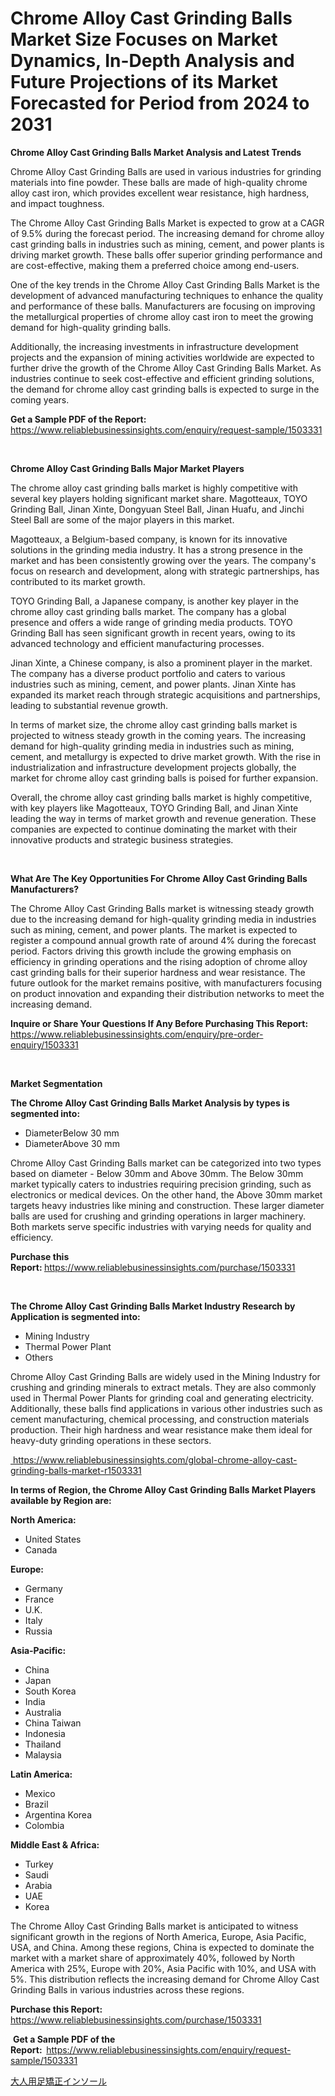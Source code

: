 <p><h1>Chrome Alloy Cast Grinding Balls Market Size Focuses on Market Dynamics, In-Depth Analysis and Future Projections of its Market Forecasted for Period from 2024 to 2031</h1></p><p><strong>Chrome Alloy Cast Grinding Balls Market Analysis and Latest Trends</strong></p>
<p><p>Chrome Alloy Cast Grinding Balls are used in various industries for grinding materials into fine powder. These balls are made of high-quality chrome alloy cast iron, which provides excellent wear resistance, high hardness, and impact toughness.</p><p>The Chrome Alloy Cast Grinding Balls Market is expected to grow at a CAGR of 9.5% during the forecast period. The increasing demand for chrome alloy cast grinding balls in industries such as mining, cement, and power plants is driving market growth. These balls offer superior grinding performance and are cost-effective, making them a preferred choice among end-users.</p><p>One of the key trends in the Chrome Alloy Cast Grinding Balls Market is the development of advanced manufacturing techniques to enhance the quality and performance of these balls. Manufacturers are focusing on improving the metallurgical properties of chrome alloy cast iron to meet the growing demand for high-quality grinding balls.</p><p>Additionally, the increasing investments in infrastructure development projects and the expansion of mining activities worldwide are expected to further drive the growth of the Chrome Alloy Cast Grinding Balls Market. As industries continue to seek cost-effective and efficient grinding solutions, the demand for chrome alloy cast grinding balls is expected to surge in the coming years.</p></p>
<p><strong>Get a Sample PDF of the Report:&nbsp;</strong> <a href="https://www.reliablebusinessinsights.com/enquiry/request-sample/1503331">https://www.reliablebusinessinsights.com/enquiry/request-sample/1503331</a></p>
<p>&nbsp;</p>
<p><strong>Chrome Alloy Cast Grinding Balls Major Market Players</strong></p>
<p><p>The chrome alloy cast grinding balls market is highly competitive with several key players holding significant market share. Magotteaux, TOYO Grinding Ball, Jinan Xinte, Dongyuan Steel Ball, Jinan Huafu, and Jinchi Steel Ball are some of the major players in this market.</p><p>Magotteaux, a Belgium-based company, is known for its innovative solutions in the grinding media industry. It has a strong presence in the market and has been consistently growing over the years. The company's focus on research and development, along with strategic partnerships, has contributed to its market growth.</p><p>TOYO Grinding Ball, a Japanese company, is another key player in the chrome alloy cast grinding balls market. The company has a global presence and offers a wide range of grinding media products. TOYO Grinding Ball has seen significant growth in recent years, owing to its advanced technology and efficient manufacturing processes.</p><p>Jinan Xinte, a Chinese company, is also a prominent player in the market. The company has a diverse product portfolio and caters to various industries such as mining, cement, and power plants. Jinan Xinte has expanded its market reach through strategic acquisitions and partnerships, leading to substantial revenue growth.</p><p>In terms of market size, the chrome alloy cast grinding balls market is projected to witness steady growth in the coming years. The increasing demand for high-quality grinding media in industries such as mining, cement, and metallurgy is expected to drive market growth. With the rise in industrialization and infrastructure development projects globally, the market for chrome alloy cast grinding balls is poised for further expansion.</p><p>Overall, the chrome alloy cast grinding balls market is highly competitive, with key players like Magotteaux, TOYO Grinding Ball, and Jinan Xinte leading the way in terms of market growth and revenue generation. These companies are expected to continue dominating the market with their innovative products and strategic business strategies.</p></p>
<p>&nbsp;</p>
<p><strong>What Are The Key Opportunities For Chrome Alloy Cast Grinding Balls Manufacturers?</strong></p>
<p><p>The Chrome Alloy Cast Grinding Balls market is witnessing steady growth due to the increasing demand for high-quality grinding media in industries such as mining, cement, and power plants. The market is expected to register a compound annual growth rate of around 4% during the forecast period. Factors driving this growth include the growing emphasis on efficiency in grinding operations and the rising adoption of chrome alloy cast grinding balls for their superior hardness and wear resistance. The future outlook for the market remains positive, with manufacturers focusing on product innovation and expanding their distribution networks to meet the increasing demand.</p></p>
<p><strong>Inquire or Share Your Questions If Any Before Purchasing This Report:</strong> <a href="https://www.reliablebusinessinsights.com/enquiry/pre-order-enquiry/1503331">https://www.reliablebusinessinsights.com/enquiry/pre-order-enquiry/1503331</a></p>
<p>&nbsp;</p>
<p><strong>Market Segmentation</strong></p>
<p><strong>The Chrome Alloy Cast Grinding Balls Market Analysis by types is segmented into:</strong></p>
<p><ul><li>DiameterBelow 30 mm</li><li>DiameterAbove 30 mm</li></ul></p>
<p><p>Chrome Alloy Cast Grinding Balls market can be categorized into two types based on diameter - Below 30mm and Above 30mm. The Below 30mm market typically caters to industries requiring precision grinding, such as electronics or medical devices. On the other hand, the Above 30mm market targets heavy industries like mining and construction. These larger diameter balls are used for crushing and grinding operations in larger machinery. Both markets serve specific industries with varying needs for quality and efficiency.</p></p>
<p><strong>Purchase this Report:&nbsp;</strong><a href="https://www.reliablebusinessinsights.com/purchase/1503331">https://www.reliablebusinessinsights.com/purchase/1503331</a></p>
<p>&nbsp;</p>
<p><strong>The Chrome Alloy Cast Grinding Balls Market Industry Research by Application is segmented into:</strong></p>
<p><ul><li>Mining Industry</li><li>Thermal Power Plant</li><li>Others</li></ul></p>
<p><p>Chrome Alloy Cast Grinding Balls are widely used in the Mining Industry for crushing and grinding minerals to extract metals. They are also commonly used in Thermal Power Plants for grinding coal and generating electricity. Additionally, these balls find applications in various other industries such as cement manufacturing, chemical processing, and construction materials production. Their high hardness and wear resistance make them ideal for heavy-duty grinding operations in these sectors.</p></p>
<p><a href="https://www.reliablebusinessinsights.com/global-chrome-alloy-cast-grinding-balls-market-r1503331">&nbsp;https://www.reliablebusinessinsights.com/global-chrome-alloy-cast-grinding-balls-market-r1503331</a></p>
<p><strong>In terms of Region, the Chrome Alloy Cast Grinding Balls Market Players available by Region are:</strong></p>
<p>
    <p> <strong> North America: </strong>
        <ul>
            <li>United States</li>
            <li>Canada</li>
        </ul>
        </p> 
    <p> <strong> Europe: </strong>
        <ul>
            <li>Germany</li>
            <li>France</li>
            <li>U.K.</li>
            <li>Italy</li>
            <li>Russia</li>
        </ul>
        </p> 
    <p> <strong> Asia-Pacific: </strong>
        <ul>
            <li>China</li>
            <li>Japan</li>
            <li>South Korea</li>
            <li>India</li>
            <li>Australia</li>
            <li>China Taiwan</li>
            <li>Indonesia</li>
            <li>Thailand</li>
            <li>Malaysia</li>
        </ul>
        </p> 
    <p> <strong> Latin America: </strong>
        <ul>
            <li>Mexico</li>
            <li>Brazil</li>
            <li>Argentina Korea</li>
            <li>Colombia</li>
        </ul>
        </p> 
    <p> <strong> Middle East & Africa: </strong>
        <ul>
            <li>Turkey</li>
            <li>Saudi</li>
            <li>Arabia</li>
            <li>UAE</li>
            <li>Korea</li>
        </ul>
    </p>
    </p>
<p><p>The Chrome Alloy Cast Grinding Balls market is anticipated to witness significant growth in the regions of North America, Europe, Asia Pacific, USA, and China. Among these regions, China is expected to dominate the market with a market share of approximately 40%, followed by North America with 25%, Europe with 20%, Asia Pacific with 10%, and USA with 5%. This distribution reflects the increasing demand for Chrome Alloy Cast Grinding Balls in various industries across these regions.</p></p>
<p><strong>Purchase this Report: </strong><a href="https://www.reliablebusinessinsights.com/purchase/1503331">https://www.reliablebusinessinsights.com/purchase/1503331</a></p>
<p>&nbsp;<strong>Get a Sample PDF of the Report:&nbsp;&nbsp;</strong><a href="https://www.reliablebusinessinsights.com/enquiry/request-sample/1503331">https://www.reliablebusinessinsights.com/enquiry/request-sample/1503331</a></p>
<p><strong></strong></p>
<p><p><a href="https://github.com/LeoraEber/Market-Research-Report-List-1/blob/main/273997094823.md">大人用足矯正インソール</a></p></p>